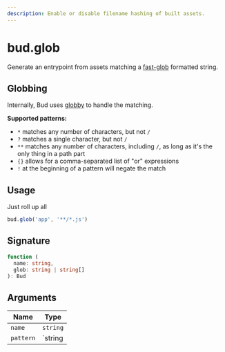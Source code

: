 ```yaml
---
description: Enable or disable filename hashing of built assets.
---
```


# bud.glob

Generate an entrypoint from assets matching a [fast-glob](https://github.com/mrmlnc/fast-glob) formatted string.

## Globbing

Internally, Bud uses [globby](https://github.com/sindresorhus/globby#readme) to handle the matching.

**Supported patterns:**

- `*` matches any number of characters, but not `/`
- `?` matches a single character, but not `/`
- `**` matches any number of characters, including `/`, as long as it's the only thing in a path part
- `{}` allows for a comma-separated list of "or" expressions
- `!` at the beginning of a pattern will negate the match

## Usage

Just roll up all

```js
bud.glob('app', '**/*.js')
```

## Signature

```ts
function (
  name: string,
  glob: string | string[]
): Bud
```

## Arguments

| Name      | Type     |
| --------- | -------- |
| `name`    | `string` |
| `pattern` | `string  | string[]` |
